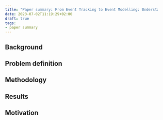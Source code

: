 ```yaml
---
title: "Paper summary: From Event Tracking to Event Modelling: Understanding as a Paradigm Shift"
date: 2023-07-02T11:19:29+02:00
draft: true
tags:
- paper summary
---
```


## Background

## Problem definition

## Methodology

## Results

## Motivation